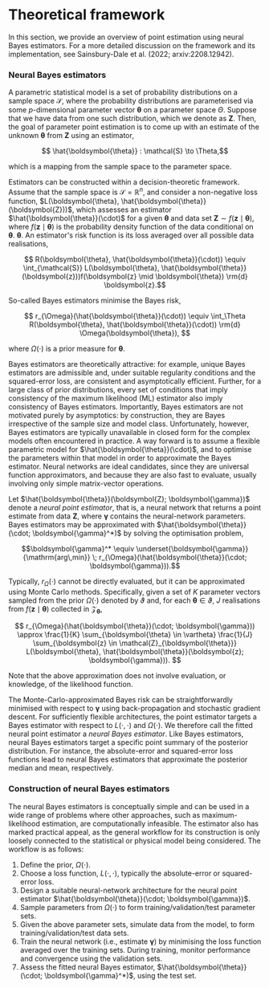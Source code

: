 # Theoretical framework

In this section, we provide an overview of point estimation using neural Bayes estimators. For a more detailed discussion on the framework and its implementation, see Sainsbury-Dale et al. (2022; arxiv:2208.12942).

### Neural Bayes estimators

A parametric statistical model is a set of probability distributions on a sample space $\mathcal{S}$, where the probability distributions are parameterised via some $p$-dimensional parameter vector $\boldsymbol{\theta}$ on a parameter space $\Theta$. Suppose that we have data from one such distribution, which we denote as $\boldsymbol{Z}$. Then, the goal of parameter point estimation is to come up with an estimate of the unknown $\boldsymbol{\theta}$ from $\boldsymbol{Z}$ using an estimator,

```math
 \hat{\boldsymbol{\theta}} : \mathcal{S} \to \Theta,
```
which is a mapping from the sample space to the parameter space.

Estimators can be constructed within a decision-theoretic framework. Assume that the sample space is $\mathcal{S} = \mathbb{R}^n$, and consider a non-negative loss function, $L(\boldsymbol{\theta}, \hat{\boldsymbol{\theta}}(\boldsymbol{Z}))$, which assesses an estimator $\hat{\boldsymbol{\theta}}(\cdot)$ for a given $\boldsymbol{\theta}$ and data set $\boldsymbol{Z} \sim f(\boldsymbol{z} \mid \boldsymbol{\theta})$, where $f(\boldsymbol{z} \mid \boldsymbol{\theta})$ is the probability density function of the data conditional on $\boldsymbol{\theta}$. $\boldsymbol{\theta}$. An estimator's risk function is its loss averaged over all possible data realisations,

```math
 R(\boldsymbol{\theta}, \hat{\boldsymbol{\theta}}(\cdot)) \equiv \int_{\mathcal{S}}  L(\boldsymbol{\theta}, \hat{\boldsymbol{\theta}}(\boldsymbol{z}))f(\boldsymbol{z} \mid \boldsymbol{\theta}) \rm{d} \boldsymbol{z}.
```
So-called Bayes estimators minimise the Bayes risk,

```math
 r_{\Omega}(\hat{\boldsymbol{\theta}}(\cdot))
 \equiv \int_\Theta R(\boldsymbol{\theta}, \hat{\boldsymbol{\theta}}(\cdot)) \rm{d} \Omega(\boldsymbol{\theta}),  
```
where $\Omega(\cdot)$ is a prior measure for $\boldsymbol{\theta}$.

Bayes estimators are theoretically attractive: for example, unique Bayes estimators are admissible and, under suitable regularity conditions and the squared-error loss, are consistent and asymptotically efficient. Further, for a large class of prior distributions, every set of conditions that imply consistency of the maximum likelihood (ML) estimator also imply consistency of Bayes estimators. Importantly, Bayes estimators are not motivated purely by asymptotics: by construction, they are Bayes irrespective of the sample size and model class. Unfortunately, however, Bayes estimators are typically unavailable in closed form for the complex models often encountered in practice. A way forward is to assume a flexible parametric model for $\hat{\boldsymbol{\theta}}(\cdot)$, and to optimise the parameters within that model in order to approximate the Bayes estimator. Neural networks are ideal candidates, since they are universal function approximators, and because they are also fast to evaluate, usually involving only simple matrix-vector operations.

Let $\hat{\boldsymbol{\theta}}(\boldsymbol{Z}; \boldsymbol{\gamma})$ denote a *neural point estimator*, that is, a neural network that returns a point estimate from data $\boldsymbol{Z}$, where $\boldsymbol{\gamma}$ contains the neural-network parameters. Bayes estimators may be approximated with $\hat{\boldsymbol{\theta}}(\cdot; \boldsymbol{\gamma}^*)$ by solving the optimisation problem,  

```math
\boldsymbol{\gamma}^*
\equiv
\underset{\boldsymbol{\gamma}}{\mathrm{arg\,min}} \; r_{\Omega}(\hat{\boldsymbol{\theta}}(\cdot; \boldsymbol{\gamma})).
```
 Typically, $r_{\Omega}(\cdot)$ cannot be directly evaluated, but it can be approximated using Monte Carlo methods. Specifically, given a set of $K$ parameter vectors sampled from the prior $\Omega(\cdot)$ denoted by $\vartheta$ and, for each $\boldsymbol{\theta} \in \vartheta$, $J$ realisations from $f(\boldsymbol{z} \mid  \boldsymbol{\theta})$ collected in $\mathcal{Z}_{\boldsymbol{\theta}}$,

```math
 r_{\Omega}(\hat{\boldsymbol{\theta}}(\cdot; \boldsymbol{\gamma}))
 \approx
\frac{1}{K} \sum_{\boldsymbol{\theta} \in \vartheta} \frac{1}{J} \sum_{\boldsymbol{z} \in \mathcal{Z}_{\boldsymbol{\theta}}} L(\boldsymbol{\theta}, \hat{\boldsymbol{\theta}}(\boldsymbol{z}; \boldsymbol{\gamma})).  
```
 Note that the above approximation does not involve evaluation, or knowledge, of the likelihood function.

 The Monte-Carlo-approximated Bayes risk can be straightforwardly minimised with respect to $\boldsymbol{\gamma}$ using back-propagation and stochastic gradient descent. For sufficiently flexible architectures, the point estimator targets a Bayes estimator with respect to $L(\cdot, \cdot)$ and $\Omega(\cdot)$. We therefore call the fitted neural point estimator a  *neural Bayes estimator*. Like Bayes estimators, neural Bayes estimators target a specific point summary of the posterior distribution. For instance, the absolute-error and squared-error loss functions lead to neural Bayes estimators that approximate the posterior median and mean, respectively.

### Construction of neural Bayes estimators

The neural Bayes estimators is conceptually simple and can be used in a wide range of problems where other approaches, such as maximum-likelihood estimation, are computationally infeasible. The estimator also has marked practical appeal, as the general workflow for its construction is only loosely connected to the statistical or physical model being considered. The workflow is as follows:

  1. Define the prior, $\Omega(\cdot)$.
  1. Choose a loss function, $L(\cdot, \cdot)$, typically the absolute-error or squared-error loss.
  1. Design a suitable neural-network architecture for the neural point estimator $\hat{\boldsymbol{\theta}}(\cdot; \boldsymbol{\gamma})$.
  1. Sample parameters from $\Omega(\cdot)$ to form training/validation/test parameter sets.
  1. Given the above parameter sets, simulate data from the model, to form training/validation/test data sets.
  1. Train the neural network (i.e., estimate $\boldsymbol{\gamma}$) by minimising the loss function averaged over the training sets. During training, monitor performance and convergence using the validation sets.
  1. Assess the fitted neural Bayes estimator, $\hat{\boldsymbol{\theta}}(\cdot; \boldsymbol{\gamma}^*)$, using the test set.
